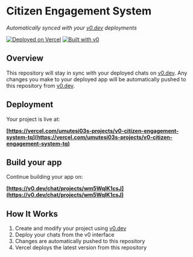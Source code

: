 # Citizen Engagement System

*Automatically synced with your [v0.dev](https://v0.dev) deployments*

[![Deployed on Vercel](https://img.shields.io/badge/Deployed%20on-Vercel-black?style=for-the-badge&logo=vercel)](https://vercel.com/umutesi03s-projects/v0-citizen-engagement-system-tq)
[![Built with v0](https://img.shields.io/badge/Built%20with-v0.dev-black?style=for-the-badge)](https://v0.dev/chat/projects/wm5WqlK1csJ)

## Overview

This repository will stay in sync with your deployed chats on [v0.dev](https://v0.dev).
Any changes you make to your deployed app will be automatically pushed to this repository from [v0.dev](https://v0.dev).

## Deployment

Your project is live at:

**[https://vercel.com/umutesi03s-projects/v0-citizen-engagement-system-tq](https://vercel.com/umutesi03s-projects/v0-citizen-engagement-system-tq)**

## Build your app

Continue building your app on:

**[https://v0.dev/chat/projects/wm5WqlK1csJ](https://v0.dev/chat/projects/wm5WqlK1csJ)**

## How It Works

1. Create and modify your project using [v0.dev](https://v0.dev)
2. Deploy your chats from the v0 interface
3. Changes are automatically pushed to this repository
4. Vercel deploys the latest version from this repository